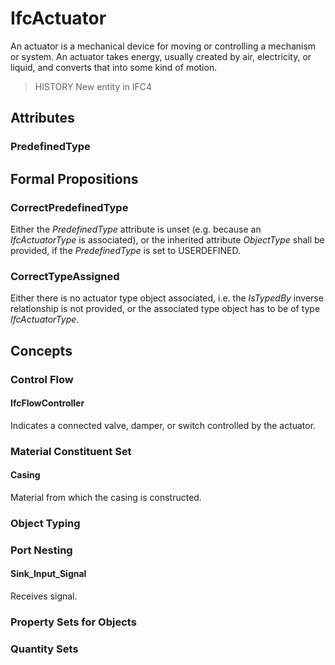 # IfcActuator

An actuator is a mechanical device for moving or controlling a mechanism or system. An actuator takes energy, usually created by air, electricity, or liquid, and converts that into some kind of motion.

> HISTORY  New entity in IFC4

## Attributes

### PredefinedType


## Formal Propositions

### CorrectPredefinedType
Either the _PredefinedType_ attribute is unset (e.g. because an _IfcActuatorType_ is associated), or the inherited attribute _ObjectType_ shall be provided, if the _PredefinedType_ is set to USERDEFINED.

### CorrectTypeAssigned
Either there is no actuator type object associated, i.e. the _IsTypedBy_ inverse relationship is not provided, or the associated type object has to be of type _IfcActuatorType_.

## Concepts

### Control Flow



#### IfcFlowController

Indicates a connected valve, damper, or switch controlled by the actuator.

### Material Constituent Set



#### Casing

Material from which the casing is constructed.

### Object Typing



### Port Nesting



#### Sink_Input_Signal

Receives signal.

### Property Sets for Objects



### Quantity Sets



